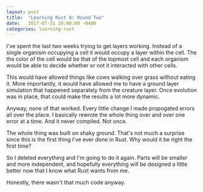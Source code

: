 ```yaml
---
layout: post
title:  "Learning Rust 8: Round Two"
date:   2017-07-31 20:00:00 -0400
categories: learning-rust
---
```

I've spent the last two weeks trying to get layers working.  Instead of a single organism occupying a cell it would occupy a layer within the cell.  The the color of the cell would be that of the topmost cell and each organism would be able to decide whether or not it interacted with other cells.

This would have allowed things like cows walking over grass without eating it.  More importantly, it would have allowed me to have a ground layer simulation that happened separately from the creature layer.  Once evolution was in place, that could make the results a lot more dynamic.

Anyway, none of that worked.  Every little change I made propogated errors all over the place.  I basically rewrote the whole thing over and over one error at a time.  And it never compiled.  Not once.

The whole thing was built on shaky ground.  That's not much a surprise since this is the first thing I've ever done in Rust.  Why would it be right the first time?

So I deleted everything and I'm going to do it again.  Parts will be smaller and more independent, and hopefully everything will be designed a little better now that I know what Rust wants from me.

Honestly, there wasn't that much code anyway.